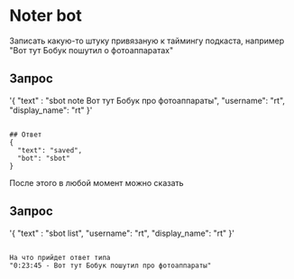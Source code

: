 # Noter bot
Записать какую-то штуку привязаную к таймингу подкаста, например "Вот тут Бобук пошутил о фотоаппаратах"

## Запрос
'{
    "text" : "sbot note Вот тут Бобук про фотоаппараты",
    "username": "rt",
    "display_name": "rt"
}'
```

## Ответ
{
  "text": "saved",
  "bot": "sbot"
}
```
После этого в любой момент можно сказать 
## Запрос
'{
    "text" : "sbot list",
    "username": "rt",
    "display_name": "rt"
}'
```

На что прийдет ответ типа
"0:23:45 - Вот тут Бобук пошутил про фотоаппараты"